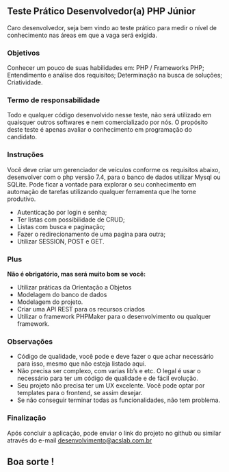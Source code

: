 ## Teste Prático Desenvolvedor(a) PHP Júnior

Caro desenvolvedor, seja bem vindo ao teste prático para medir o nível de conhecimento nas áreas em que a vaga será exigida.

### Objetivos
Conhecer um pouco de suas habilidades em: PHP / Frameworks PHP;
Entendimento e análise dos requisitos;
Determinação na busca de soluções;
Criatividade.

### Termo de responsabilidade
Todo e qualquer código desenvolvido nesse teste, não será utilizado em quaisquer outros softwares e nem comercializado por nós. 
O propósito deste teste é apenas avaliar o conhecimento em programação do candidato.

### Instruções
Você deve criar um gerenciador de veículos conforme os requisitos abaixo, desenvolver com o php versão 7.4, para o banco de dados utilizar Mysql ou SQLite.
Pode ficar a vontade para explorar o seu conhecimento em automação de tarefas utilizando qualquer ferramenta que lhe torne produtivo.

- Autenticação por login e senha;
- Ter listas com possibilidade de CRUD;
- Listas com busca e paginação;
- Fazer o redirecionamento de uma pagina para outra;
- Utilizar SESSION, POST e GET.

### Plus
 **Não é obrigatório, mas será muito bom se você:**
 - Utilizar práticas da Orientação a Objetos
 - Modelagem do banco de dados
 - Modelagem do projeto.
 - Criar uma API REST para os recursos criados
 - Utilizar o framework PHPMaker para o desenvolvimento ou qualquer framework.
 
 ### Observações
- Código de qualidade, você pode e deve fazer o que achar necessário para isso, mesmo que não esteja listado aqui.
- Não precisa ser complexo, com varias lib’s e etc. O legal é usar o necessário para ter um código de qualidade e de fácil evolução.
- Seu projeto não precisa ter um UX excelente. Você pode optar por templates para o frontend, se assim desejar.
- Se não conseguir terminar todas as funcionalidades, não tem problema.

### Finalização
Após concluir a aplicação, pode enviar o link do projeto no github ou similar através do e-mail desenvolvimento@acslab.com.br

## Boa sorte !



